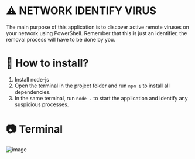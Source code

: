 # ⚠️ NETWORK IDENTIFY VIRUS
The main purpose of this application is to discover active remote viruses on your network using PowerShell. Remember that this is just an identifier, the removal process will have to be done by you.

# 🐬 How to install?
1. Install node-js
2. Open the terminal in the project folder and run `npm i` to install all dependencies.
3. In the same terminal, run `node .` to start the application and identify any suspicious processes.

# 📷 Terminal
![image](https://github.com/user-attachments/assets/e495b4c9-aecd-4d03-93fb-74a5475ba7e1)
